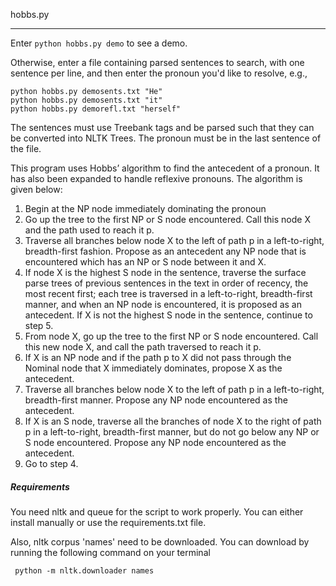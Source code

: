 
hobbs.py
________

Enter `python hobbs.py demo` to see a demo.

Otherwise, enter a file containing parsed sentences to search, with
one sentence per line, and then enter the pronoun you'd like to resolve, e.g., 

	python hobbs.py demosents.txt "He"
	python hobbs.py demosents.txt "it"
	python hobbs.py demorefl.txt "herself"

The sentences must use Treebank tags and be parsed such that they can be converted into
NLTK Trees. The pronoun must be in the last sentence of the file.

This program uses Hobbs’ algorithm to find the antecedent of a pronoun.
It has also been expanded to handle reflexive pronouns. The algorithm is given below:

1.	Begin at the NP node immediately dominating the pronoun
2.	Go up the tree to the first NP or S node encountered. 
	Call this node X and the path used to reach it p.
3.	Traverse all branches below node X to the left of path p in a
	left-to-right, breadth-first fashion. Propose as an antecedent
	any NP node that is encountered which has an NP or S node between
	it and X. 
4.	If node X is the highest S node in the sentence, traverse the
	surface parse trees of previous sentences in the text in order of
	recency, the most recent first; each tree is traversed in a
	left-to-right, breadth-first manner, and when an NP node is 
	encountered, it is proposed as an antecedent. If X is not the highest
	S node in the sentence, continue to step 5.
5.	From node X, go up the tree to the first NP or S node encountered. 
	Call this new node X, and call the path traversed to reach it p. 
6.	If X is an NP node and if the path p to X did not pass through the 
	Nominal node that X immediately dominates, propose X as the antecedent.
7.	Traverse all branches below node X to the left of path p in a 
	left-to-right, breadth-first manner. Propose any NP node encountered 
	as the antecedent.
8.	If X is an S node, traverse all the branches of node X to the right 
	of path p in a left-to-right, breadth-first manner, but do not go 
	below any NP or S node encountered. Propose any NP node encountered 
	as the antecedent. 
9.	Go to step 4. 


##### Requirements

You need nltk and queue for the script to work properly. You can either install manually or use the requirements.txt file. 

Also, nltk corpus 'names' need to be downloaded. You can download by running the following command on your terminal

` python -m nltk.downloader names`
